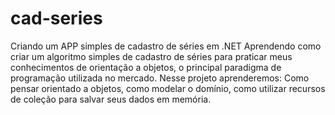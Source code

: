 # cad-series
Criando um APP simples de cadastro de séries em .NET
Aprendendo como criar um algoritmo simples de cadastro de séries para praticar meus conhecimentos de orientação a objetos, o principal paradigma de programação utilizada no mercado. 
Nesse projeto aprenderemos: Como pensar orientado a objetos, como modelar o domínio, como utilizar recursos de coleção para salvar seus dados em memória.
